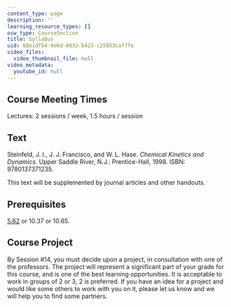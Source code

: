 ```yaml
---
content_type: page
description: ''
learning_resource_types: []
ocw_type: CourseSection
title: Syllabus
uid: 0de1dfb4-9e6d-8033-b423-c25953caf7fe
video_files:
  video_thumbnail_file: null
video_metadata:
  youtube_id: null
---
```


Course Meeting Times
--------------------

Lectures: 2 sessions / week, 1.5 hours / session

Text
----

Steinfeld, J. I., J. J. Francisco, and W. L. Hase. _Chemical Kinetics and Dynamics._ Upper Saddle River, N.J.: Prentice-Hall, 1998. ISBN: 9780137371235.

This text will be supplemented by journal articles and other handouts.

Prerequisites
-------------

[5.62](/courses/5-62-physical-chemistry-ii-spring-2008) or 10.37 or 10.65.

Course Project
--------------

By Session #14, you must decide upon a project, in consultation with one of the professors. The project will represent a significant part of your grade for this course, and is one of the best learning opportunities. It is acceptable to work in groups of 2 or 3, 2 is preferred. If you have an idea for a project and would like some others to work with you on it, please let us know and we will help you to find some partners.